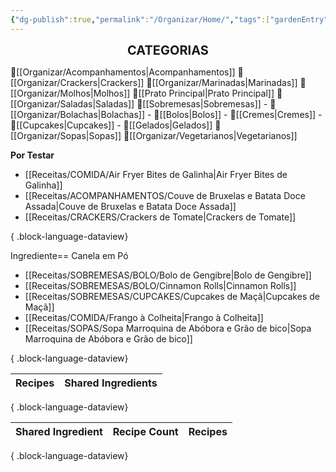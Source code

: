 ```yaml
---
{"dg-publish":true,"permalink":"/Organizar/Home/","tags":["gardenEntry"]}
---
```


<div style="text-align: center;"> <span style="font-size: 20px;"><b>CATEGORIAS</b></span> </div>

🍚[[Organizar/Acompanhamentos\|Acompanhamentos]]
🥟[[Organizar/Crackers\|Crackers]]
🥣[[Organizar/Marinadas\|Marinadas]]
🧉[[Organizar/Molhos\|Molhos]]
🍗[[Prato Principal\|Prato Principal]]
🥗[[Organizar/Saladas\|Saladas]]
🍭[[Sobremesas\|Sobremesas]]
	- 🍪[[Organizar/Bolachas\|Bolachas]]
	- 🍰[[Bolos\|Bolos]]
	- 🍯[[Cremes\|Cremes]]
	- 🧁[[Cupcakes\|Cupcakes]]
	- 🍧[[Gelados\|Gelados]]
🍲[[Organizar/Sopas\|Sopas]]
🌿[[Organizar/Vegetarianos\|Vegetarianos]]



**Por Testar**
- [[Receitas/COMIDA/Air Fryer Bites de Galinha\|Air Fryer Bites de Galinha]]
- [[Receitas/ACOMPANHAMENTOS/Couve de Bruxelas e Batata Doce Assada\|Couve de Bruxelas e Batata Doce Assada]]
- [[Receitas/CRACKERS/Crackers de Tomate\|Crackers de Tomate]]

{ .block-language-dataview}



Ingrediente== Canela em Pó
- [[Receitas/SOBREMESAS/BOLO/Bolo de Gengibre\|Bolo de Gengibre]]
- [[Receitas/SOBREMESAS/BOLO/Cinnamon Rolls\|Cinnamon Rolls]]
- [[Receitas/SOBREMESAS/CUPCAKES/Cupcakes de Maçã\|Cupcakes de Maçã]]
- [[Receitas/COMIDA/Frango à Colheita\|Frango à Colheita]]
- [[Receitas/SOPAS/Sopa Marroquina de Abóbora e Grão de bico\|Sopa Marroquina de Abóbora e Grão de bico]]

{ .block-language-dataview}

| Recipes | Shared Ingredients |
| ------- | ------------------ |

{ .block-language-dataview}

| Shared Ingredient | Recipe Count | Recipes |
| ----------------- | ------------ | ------- |

{ .block-language-dataview}